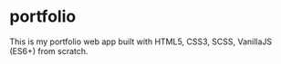 # portfolio
This is my portfolio web app built with HTML5, CSS3, SCSS, VanillaJS (ES6+) from scratch.
